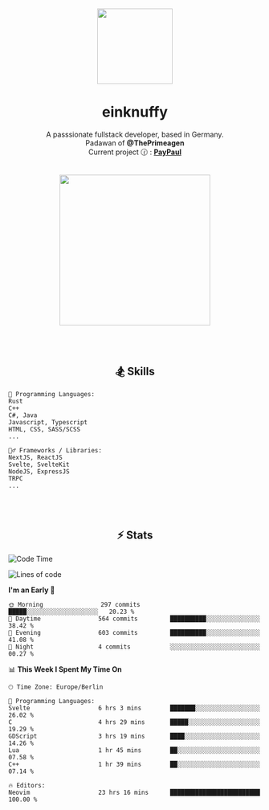 <p align="center">
   <br />
   <a href="https://github.com/einKnuffy" target="_blank"><img width="150px" src="https://avatars.githubusercontent.com/u/66639485?s=400&u=fc9b6f7cbddb6dfbb93dc63483f7fc7aee75ac2e&v=4" /></a>
   <h1 align="center"><b>einknuffy</b></h1>
   <p align="center">A passsionate fullstack developer, based in Germany. <br/>
   Padawan of <b>@ThePrimeagen</b> <br/>
   Current project 🕜 : <b><a href="https://github.com/einKnuffy/paypaul">PayPaul</a></b><br/><br/>
      
   <p align="center">
      <img src="https://lanyard.cnrad.dev/api/675737917200662539" alt="" width="300px" /></p>
   </p>
</p>

<br/><br/>

<p align="center">
     <h2 align="center"><b>🏂 Skills</b></h2>
      <p align="center">
<!-- <p align="center"><b>That's it. Thanks for reading my profile 🤓</b></p>
<p align="center">
<img align="center" width="150px" src="https://i.kym-cdn.com/entries/icons/facebook/000/016/546/hidethepainharold.jpg" /></p><br/><br/> -->

```text
💬 Programming Languages:
Rust
C++
C#, Java
Javascript, Typescript
HTML, CSS, SASS/SCSS
...

🤹‍♂️ Frameworks / Libraries:
NextJS, ReactJS
Svelte, SvelteKit
NodeJS, ExpressJS
TRPC
...
```
</p>
</p>

<br/><br/>

<p align="center">
    <h2 align="center"><b>⚡ Stats</b></h2>
    <p align="center">

<!--START_SECTION:waka-->
![Code Time](http://img.shields.io/badge/Code%20Time-191%20hrs%2023%20mins-blue)

![Lines of code](https://img.shields.io/badge/From%20Hello%20World%20I%27ve%20Written-9.2%20million%20lines%20of%20code-blue)

**I'm an Early 🐤** 

```text
🌞 Morning                297 commits         █████░░░░░░░░░░░░░░░░░░░░   20.23 % 
🌆 Daytime                564 commits         ██████████░░░░░░░░░░░░░░░   38.42 % 
🌃 Evening                603 commits         ██████████░░░░░░░░░░░░░░░   41.08 % 
🌙 Night                  4 commits           ░░░░░░░░░░░░░░░░░░░░░░░░░   00.27 % 
```


📊 **This Week I Spent My Time On** 

```text
🕑︎ Time Zone: Europe/Berlin

💬 Programming Languages: 
Svelte                   6 hrs 3 mins        ███████░░░░░░░░░░░░░░░░░░   26.02 % 
C                        4 hrs 29 mins       █████░░░░░░░░░░░░░░░░░░░░   19.29 % 
GDScript                 3 hrs 19 mins       ████░░░░░░░░░░░░░░░░░░░░░   14.26 % 
Lua                      1 hr 45 mins        ██░░░░░░░░░░░░░░░░░░░░░░░   07.58 % 
C++                      1 hr 39 mins        ██░░░░░░░░░░░░░░░░░░░░░░░   07.14 % 

🔥 Editors: 
Neovim                   23 hrs 16 mins      █████████████████████████   100.00 % 
```


<!--END_SECTION:waka-->

   </p>
</p>

<br/>
